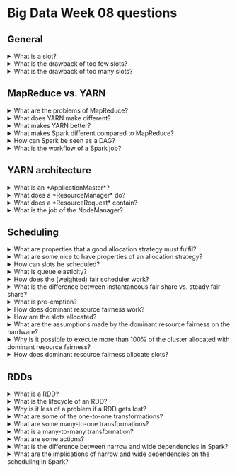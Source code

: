 # Big Data Week 08 questions
## General
<details><summary>What is a slot? </summary>

- A slot are some computing resources (memory+processor) that can execute jobs.	

</details>
<details><summary>What is the drawback of too few slots? </summary>

- Too few slots (*under-subscribed*) can be clogged by resource-light jobs, that do not need the whole share of resource.

</details>
<details><summary>What is the drawback of too many slots? </summary>

- Too many slots (*oversubscribed*) that makes the jobs to be pre-empted, because the resource is needed by another job. 

</details>

## MapReduce vs. YARN
<details><summary>What are the problems of MapReduce? </summary>

- MapReduce only scales to thousands, not dozens of thousands.
- JobTracker is a single point of failure.
- JobTracker has to do two things: schedule and monitoring
- The amount of memory is static.
- Some resources are idle, because another phase gets executed.	

</details>
<details><summary>What does YARN make different? </summary>

- It adds another layer of master(*ResourceManager*)-client(*NodeManager*). A *NodeManager* may open a MapReduce JobTracker *container* and asks for more *containers*/slots.	

</details>
<details><summary>What makes YARN better? </summary>

- Scales to tens of thousands.
- It does not keep resources from previous phases or reserve resources way too early.
- The *ResourceManager* tracks, not the JobTracker
- YARN is fairer, also for SLA-guarantees.
- It can more than MapReduce.
- YARN has an idea of locality.

</details>
<details><summary>What makes Spark different compared to MapReduce? </summary>

- There is no static pipeline of Map-Shuffle-Reduce, but the much more open framework of Spark's DAG.	

</details>
<details><summary>How can Spark be seen as a DAG? </summary>

- The DAG shows the dataflow, the sources are the DataNodes and the sinks are the clients.	

</details>
<details><summary>What is the workflow of a Spark job? </summary>

- The user builds the pipeline of transformations, but requesting the action then triggers the execution of that pipeline.	

</details>

## YARN architecture
<details><summary>What is an *ApplicationMaster*? </summary>

- The head *container* of an application (e.g. MapReduce), that also wants new storage for it's application. It also does the monitoring and fault tolerance of the application.

</details>
<details><summary>What does a *ResourceManager* do? </summary>

- They are the admin entry gate.
- It checks the heartbeats of the *NodeManager*s.
- It checks the heartbeats of the *ApplicationMaster*s.
- They balance and assign new resources demanded by the client or *ApplicationMaster*s.
- Authentication of *ApplicationMaster*s and users, to make sure the resources wasted by somebody else to ensure fairness.
- Is still not failure resistant.	

</details>
<details><summary>What does a *ResourceRequest* contain? </summary>

- number of containers
- resources per container
- locality preferences
- priority of requests within the app	

</details>
<details><summary>What is the job of the NodeManager? </summary>

- The NM is the head of the computation node. And report the state of his node and the job it runs, also does some security check before starting a job. 	

</details>

## Scheduling
<details><summary>What are properties that a good allocation strategy must fulfil? </summary>

- Sharing incentive/ balancing
	- each user should benefit from sharing the cluster compared to only use the set of his allocated slot mix
- Strategy-proof/ honesty
	- users should not benefit from lying
- Envy-free/fairness
	- a user should not prefer the allocation of another user
- Pareto efficient/ full power
	- The allocation of one user can not be increased without decreasing another's share.

</details>
<details><summary>What are some nice to have properties of an allocation strategy? </summary>

- Single resource fairness
	- For a single resource, the solution should resolve to *max-min* fairness.
- Bottleneck fairness
	- If there is one bottleneck resource, the whole strategy should reduce to *max-min* fairness on that resource.
- Population monotonicity
	- When a user leaves, no remaining user should suffer from that.
- Resource monotonicity
	- If more resources are added, a user should not suffer from that.

</details>
<details><summary>How can slots be scheduled? </summary>

- FIFO
- Capacity scheduling, where there are sub-groups that are weighted differently(in proportion to their capacity) and are merged to a bigger queue.
- Fair Scheduling, like capacity scheduling, but there is neither user nor weights.	

</details>
<details><summary>What is queue elasticity? </summary>

- If one user-group does not use it's whole capacity, it can be shared with another user-group.	

</details>
<details><summary>How does the (weighted) fair scheduler work? </summary>

- Steady Fair Share: the capacity/weights each user-group has reserved/bought
- Current Share: Current usage
- Delta: Current usage-Steady Fair share

- The fair scheduler gives the slot to the user with the biggest delta. 

</details>
<details><summary>What is the difference between instantaneous fair share vs. steady fair share? </summary>

- Instantaneous fair share does exclude empty queues and shares the remaining resources according to steady fair share.	

</details>
<details><summary>What is pre-emption? </summary>

- Cut off a job, after it has taken too long.	

</details>
<details><summary>How does dominant resource fairness work? </summary>

- If there are multiple resources (e.g. memory and cores) categorize each sub-group by it's dominant resource.
		- The dominant resource is the one with the higher percentage need of the whole cluster.
- The final sharing then has to be normalized by the sum of dominant resources.
- **Another way** to look at it is that with that we entangle CPU percentage with memory percentage and use this resource then.	

</details>
<details><summary>How are the slots allocated? </summary>

- Each container has the size of the % of dominant resources needed by the user.
- The sum of the size of the containers are proportional to the weights.	

</details>
<details><summary>What are the assumptions made by the dominant resource fairness on the hardware? </summary>

- It assumes that the machines are balanced, the memory has to be proportional to the CPU for each and every machine inside the cluster. The amount of CPUs may change, but the proportion has to stay.	

</details>
<details><summary>Why is it possible to execute more than 100% of the cluster allocated with dominant resource fairness? </summary>

- Dominant resource fairness first applies the 100% resource tokens and afterwards it sees that not everything is used, because each token might have a different dominant resource. So even more tokens can be packed.


</details>
<details><summary>How does dominant resource fairness allocate slots? </summary>

- Computing one small block and repeating it for the whole cluster. The last one has to be broken up and accounted for with the *Delta*.	

</details>

## RDDs
<details><summary>What is a RDD? </summary>

- It is a Resilient Distributed Dataset, the "data format" of Spark, a big, partitioned collection.
	
</details>
<details><summary>What is the lifecycle of an RDD? </summary>

- **Creation:** Taken from the filesystem (local, S3, HDFS..)
- **Transformation:** Transform RDD to another RDD (e.g. MapReduce on a RDD)
- **Action:** Save the final output (not an RDD), this triggers all the computations before, because the previous computation were lazy.

</details>
<details><summary>Why is it less of a problem if a RDD gets lost? </summary>

- RDDs can easily be recomputed.
	
</details>
<details><summary>What are some of the one-to-one transformations? </summary>

- Filter: Depending on the condition, forward the RDD or throw it away.
- Map: Apply a function to an RDD and output another RDD (one-to-one).
- FlatMap: Like Map, but flatten the output, as one function may have multiple outputs (one-to-many).
- Distinct: Check for equality and only output the distinct ones (Deduplication).
- Sample: Seed and fraction from the whole RDD.	

</details>
<details><summary>What are some many-to-one transformations? </summary>

- Union: Merge two RDDs
- Intersection (Join): Take the intersection of two RDDs
- Subtract: Only keep values which are not in another RDD	

</details>
<details><summary>What is a many-to-many transformation? </summary>

- Cartesian product	

</details>
<details><summary>What are some actions? </summary>

- Collect: Take all the output of the previous RDDs (will be a list, not an RDD)
- Count: Amount of output, not the value in there.
- Count by value: Counts all the duplicates, output will be a dict of distinct values and their count.
- Take: Only collect the first few.
- Top: Only collect the top values.
- TakeSample: Take a **random** sample of outputs. 
- Reduce: Apply a reduce function to the previous RDD.

</details>
<details><summary>What is the difference between narrow and wide dependencies in Spark? </summary>

- *Narrow* dependencies map one parent partition to at most one child partition, where as *wide* dependencies map one parent partition map to many child partitions.
	
</details>
<details><summary>What are the implications of narrow and wide dependencies on the scheduling in Spark? </summary>

- Each parallel stage is ended either by root data, already computed data or a *wide* dependency. So many *narrow* dependencies can be computed in parallel.
	
</details>